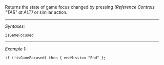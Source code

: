 Returns the state of game focus changed by pressing *(Reference Controls "TAB" at ALT)* or similar action.


---
*Syntaxes:*

`isGameFocused`

---
*Example 1:*

```sqf
if (!isGameFocused) then { endMission "End" };
```